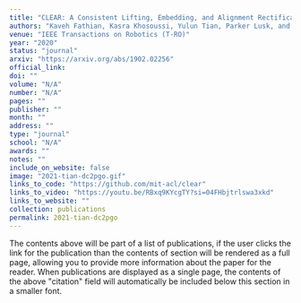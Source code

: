```yaml
---
title: "CLEAR: A Consistent Lifting, Embedding, and Alignment Rectification Algorithm for Multiview Data Association"
authors: "Kaveh Fathian, Kasra Khosoussi, Yulun Tian, Parker Lusk, and Jonathan P How"
venue: "IEEE Transactions on Robotics (T-RO)"
year: "2020"
status: "journal"
arxiv: "https://arxiv.org/abs/1902.02256"
official_link: 
doi: ""
volume: "N/A"
number: "N/A"
pages: ""
publisher: ""
month: ""
address: ""
type: "journal"
school: "N/A"
awards: ""
notes: ""
include_on_website: false
image: "2021-tian-dc2pgo.gif"
links_to_code: "https://github.com/mit-acl/clear"
links_to_video: "https://youtu.be/RBxq9KYcgTY?si=04FHbjtrlswa3xkd"
links_to_website: ""
collection: publications
permalink: 2021-tian-dc2pgo
---
```

The contents above will be part of a list of publications, if the user clicks the link for the publication than the contents of section will be rendered as a full page, allowing you to provide more information about the paper for the reader. When publications are displayed as a single page, the contents of the above "citation" field will automatically be included below this section in a smaller font.
